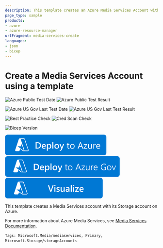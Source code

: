 ```yaml
---
description: This template creates an Azure Media Services Account with its Storage account.
page_type: sample
products:
- azure
- azure-resource-manager
urlFragment: media-services-create
languages:
- json
- bicep
---
```

# Create a Media Services Account using a template

![Azure Public Test Date](https://azurequickstartsservice.blob.core.windows.net/badges/quickstarts/microsoft.media/media-services-create/PublicLastTestDate.svg)
![Azure Public Test Result](https://azurequickstartsservice.blob.core.windows.net/badges/quickstarts/microsoft.media/media-services-create/PublicDeployment.svg)

![Azure US Gov Last Test Date](https://azurequickstartsservice.blob.core.windows.net/badges/quickstarts/microsoft.media/media-services-create/FairfaxLastTestDate.svg)
![Azure US Gov Last Test Result](https://azurequickstartsservice.blob.core.windows.net/badges/quickstarts/microsoft.media/media-services-create/FairfaxDeployment.svg)

![Best Practice Check](https://azurequickstartsservice.blob.core.windows.net/badges/quickstarts/microsoft.media/media-services-create/BestPracticeResult.svg)
![Cred Scan Check](https://azurequickstartsservice.blob.core.windows.net/badges/quickstarts/microsoft.media/media-services-create/CredScanResult.svg)

![Bicep Version](https://azurequickstartsservice.blob.core.windows.net/badges/quickstarts/microsoft.media/media-services-create/BicepVersion.svg)

[![Deploy To Azure](https://raw.githubusercontent.com/Azure/azure-quickstart-templates/master/1-CONTRIBUTION-GUIDE/images/deploytoazure.svg?sanitize=true)](https://portal.azure.com/#create/Microsoft.Template/uri/https%3A%2F%2Fraw.githubusercontent.com%2FAzure%2Fazure-quickstart-templates%2Fmaster%2Fquickstarts%2Fmicrosoft.media%2Fmedia-services-create%2Fazuredeploy.json)
[![Deploy To Azure US Gov](https://raw.githubusercontent.com/Azure/azure-quickstart-templates/master/1-CONTRIBUTION-GUIDE/images/deploytoazuregov.svg?sanitize=true)](https://portal.azure.us/#create/Microsoft.Template/uri/https%3A%2F%2Fraw.githubusercontent.com%2FAzure%2Fazure-quickstart-templates%2Fmaster%2Fquickstarts%2Fmicrosoft.media%2Fmedia-services-create%2Fazuredeploy.json)
[![Visualize](https://raw.githubusercontent.com/Azure/azure-quickstart-templates/master/1-CONTRIBUTION-GUIDE/images/visualizebutton.svg?sanitize=true)](http://armviz.io/#/?load=https%3A%2F%2Fraw.githubusercontent.com%2FAzure%2Fazure-quickstart-templates%2Fmaster%2Fquickstarts%2Fmicrosoft.media%2Fmedia-services-create%2Fazuredeploy.json)

This template creates a Media Services account with its Storage account on Azure.

For more information about Azure Media Services, see [Media Services Documentation](https://docs.microsoft.com/azure/media-services/).

`Tags: Microsoft.Media/mediaservices, Primary, Microsoft.Storage/storageAccounts`
